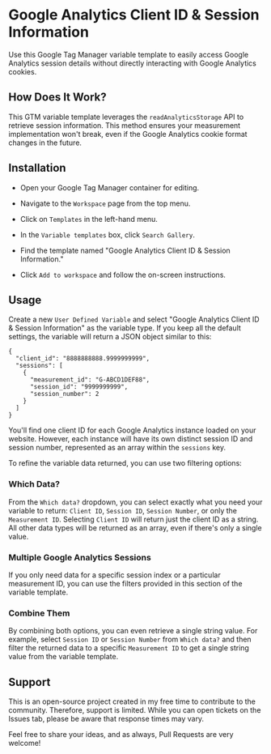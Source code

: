 # Google Analytics Client ID & Session Information

Use this Google Tag Manager variable template to easily access Google Analytics session details without directly interacting with Google Analytics cookies.

## How Does It Work?

This GTM variable template leverages the `readAnalyticsStorage` API to retrieve session information. This method ensures your measurement implementation won't break, even if the Google Analytics cookie format changes in the future.

## Installation

-   Open your Google Tag Manager container for editing.
    
-   Navigate to the `Workspace` page from the top menu.
    
-   Click on `Templates` in the left-hand menu.
    
-   In the `Variable templates` box, click `Search Gallery`.
    
-   Find the template named "Google Analytics Client ID & Session Information."
    
-   Click `Add to workspace` and follow the on-screen instructions.

## Usage

Create a new `User Defined Variable` and select "Google Analytics Client ID & Session Information" as the variable type. If you keep all the default settings, the variable will return a JSON object similar to this:

```
{
  "client_id": "8888888888.9999999999",
  "sessions": [
    {
      "measurement_id": "G-ABCD1DEF88",
      "session_id": "9999999999",
      "session_number": 2
    }
  ]
}
```

You'll find one client ID for each Google Analytics instance loaded on your website. However, each instance will have its own distinct session ID and session number, represented as an array within the `sessions` key.

To refine the variable data returned, you can use two filtering options:

### Which Data?

From the `Which data?` dropdown, you can select exactly what you need your variable to return: `Client ID`, `Session ID`, `Session Number`, or only the `Measurement ID`. Selecting `Client ID` will return just the client ID as a string. All other data types will be returned as an array, even if there's only a single value.

### Multiple Google Analytics Sessions

If you only need data for a specific session index or a particular measurement ID, you can use the filters provided in this section of the variable template.

### Combine Them

By combining both options, you can even retrieve a single string value. For example, select `Session ID` or `Session Number` from `Which data?` and then filter the returned data to a specific `Measurement ID` to get a single string value from the variable template.

## Support

This is an open-source project created in my free time to contribute to the community. Therefore, support is limited. While you can open tickets on the Issues tab, please be aware that response times may vary.

Feel free to share your ideas, and as always, Pull Requests are very welcome!
